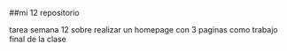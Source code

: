 ##mi 12 repositorio


tarea semana 12 sobre realizar un homepage con 3 paginas como trabajo final de la clase